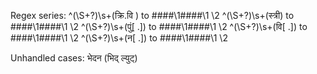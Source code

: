 Regex series:
^(\S+?)\s+(क्रि\.वि ) to ####\1####\1 \2
^(\S+?)\s+(स्त्री) to ####\1####\1 \2
^(\S+?)\s+(पुं[ .]) to ####\1####\1 \2
^(\S+?)\s+(वि[ .]) to ####\1####\1 \2
^(\S+?)\s+(न[ .]) to ####\1####\1 \2

Unhandled cases:
भेदन (भिद् ल्युट्)